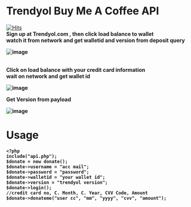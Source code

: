 <h1>Trendyol Buy Me A Coffee API</h1>


[![Hits](https://hits.seeyoufarm.com/api/count/incr/badge.svg?url=https://github.com/suphiyasin/Buy-me-a-dress&count_bg=%23C83D3D&title_bg=%23057386&icon=&icon_color=%23BA0808&title=View&edge_flat=false)](https://github.com/suphiyasin/messenger-id-finder)
<br/>
<b>Sign up at Trendyol.com , then click load balance to wallet<br/>
watch it from network and get walletid and version from deposit query
  
![image](https://user-images.githubusercontent.com/65618247/173256295-6860077c-efc7-4445-8737-9c9850ac458d.png)

<br/>
Click on load balance with your credit card information
<br/>
<b> wait on network and get wallet id
  
![image](https://user-images.githubusercontent.com/65618247/173256344-4a8dbd56-b23b-4c7e-a288-101b0d2da963.png)

  Get Version from payload
  
![image](https://user-images.githubusercontent.com/65618247/173256370-eae2c3f0-86a4-43cd-90ea-b495d8e3371b.png)

  
  # Usage 
  ```
  <?php
include("api.php");
$donate = new donate();
$donate->username = "acc mail";
$donate->password = "password";
$donate->walletid = "your wallet id";
$donate->version = "trendyol version";
$donate->login();
//credit card no, C. Month, C. Year, CVV Code, Amount
$donate->donateme("user cc", "mm", "yyyy", "cvv", "amount");
  
  ```
 
